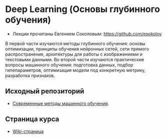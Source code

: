 # Deep Learning (Основы глубинного обучения)

* Лекции прочитаны Евгением Соколовым: https://github.com/esokolov

В первой части изучаются методы глубинного обучения: основы оптимизации, принципы обучения нейронных сетей, сети прямого распространения, архитектуры для работы с изображениями и текстовыми данными. Во второй части изучаются практические вопросы машинного обучения: подготовка данных, подбор гипепараметров, оптимизация модели под конкретную метрику, разработка признаков.

## Исходный репозиторий

* [Современные методы машинного обучения](https://github.com/hse-ds/iad-deep-learning).

## Страница курса

* [Wiki-страница](http://wiki.cs.hse.ru/%D0%A1%D0%BE%D0%B2%D1%80%D0%B5%D0%BC%D0%B5%D0%BD%D0%BD%D1%8B%D0%B5_%D0%BC%D0%B5%D1%82%D0%BE%D0%B4%D1%8B_%D0%BC%D0%B0%D1%88%D0%B8%D0%BD%D0%BD%D0%BE%D0%B3%D0%BE_%D0%BE%D0%B1%D1%83%D1%87%D0%B5%D0%BD%D0%B8%D1%8F)


